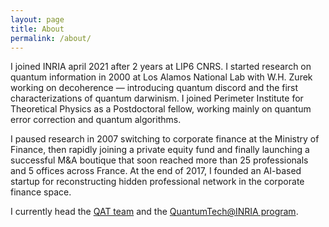 ```yaml
---
layout: page
title: About
permalink: /about/
---
```


I joined INRIA april 2021 after 2 years at LIP6 CNRS. I started
research on quantum information in 2000 at Los Alamos National Lab
with W.H. Zurek working on decoherence — introducing quantum discord
and the first characterizations of quantum darwinism. I joined
Perimeter Institute for Theoretical Physics as a Postdoctoral fellow,
working mainly on quantum error correction and quantum algorithms.

I paused research in 2007 switching to corporate finance at the
Ministry of Finance, then rapidly joining a private equity fund and
finally launching a successful M&A boutique that soon reached more
than 25 professionals and 5 offices across France. At the end of 2017,
I founded an AI-based startup for reconstructing hidden professional
network in the corporate finance space.

I currently head the [QAT team](https://qat.inria.fr) and the
[QuantumTech@INRIA program](https://qantumtech.inria.fr).
